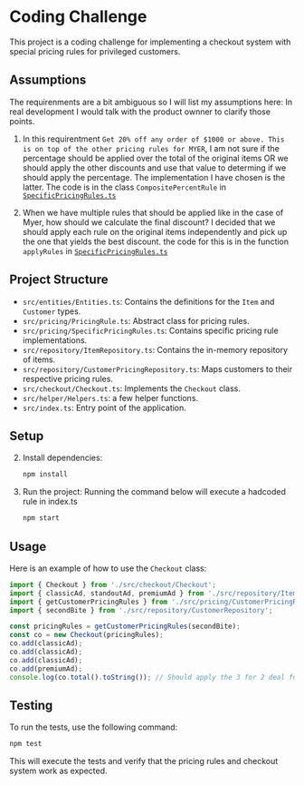 # Coding Challenge

This project is a coding challenge for implementing a checkout system with special pricing rules for privileged customers.


## Assumptions
The requirenments are a bit ambiguous so I will list my assumptions here: 
In real development I would talk with the product ownner to clarify those points.  

1. In this requirentment `Get 20% off any order of $1000 or above.
This is on top of the other pricing rules for MYER`, I am not sure if the percentage should be applied over the total of the original items OR we should apply the other discounts and use that value to determing if we should apply the percentage.
The implementation I have chosen is the latter. The code is in the class `CompositePercentRule` in [`SpecificPricingRules.ts`](src/pricing/SpecificPricingRules.ts)

1. When we have multiple rules that should be applied like in the case of Myer, how should we calculate the final discount?
I decided that we should apply each rule on the original items independently and pick up the one that yields the best discount.
the code for this is in the function `applyRules` in [`SpecificPricingRules.ts`](src/helpers/Helpers.ts)

## Project Structure

- `src/entities/Entities.ts`: Contains the definitions for the `Item` and `Customer` types.
- `src/pricing/PricingRule.ts`: Abstract class for pricing rules.
- `src/pricing/SpecificPricingRules.ts`: Contains specific pricing rule implementations.
- `src/repository/ItemRepository.ts`: Contains the in-memory repository of items.
- `src/repository/CustomerPricingRepository.ts`: Maps customers to their respective pricing rules.
- `src/checkout/Checkout.ts`: Implements the `Checkout` class.
- `src/helper/Helpers.ts`: a few helper functions.
- `src/index.ts`: Entry point of the application.


## Setup

2. Install dependencies:
    ```sh
    npm install
    ```

3. Run the project:
Running the command below will execute a hadcoded rule in index.ts 
    ```sh
    npm start
    ```

## Usage

Here is an example of how to use the `Checkout` class:

```typescript
import { Checkout } from './src/checkout/Checkout';
import { classicAd, standoutAd, premiumAd } from './src/repository/ItemRepository';
import { getCustomerPricingRules } from './src/pricing/CustomerPricingRules';
import { secondBite } from './src/repository/CustomerRepository';

const pricingRules = getCustomerPricingRules(secondBite);
const co = new Checkout(pricingRules);
co.add(classicAd);
co.add(classicAd);
co.add(classicAd);
co.add(premiumAd);
console.log(co.total().toString()); // Should apply the 3 for 2 deal for SecondBite
```

## Testing

To run the tests, use the following command:

```sh
npm test
```

This will execute the tests and verify that the pricing rules and checkout system work as expected.